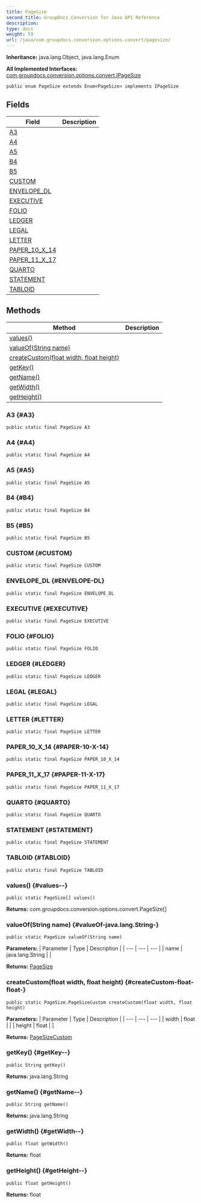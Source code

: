 ```yaml
---
title: PageSize
second_title: GroupDocs.Conversion for Java API Reference
description: 
type: docs
weight: 59
url: /java/com.groupdocs.conversion.options.convert/pagesize/
---
```

**Inheritance:**
java.lang.Object, java.lang.Enum

**All Implemented Interfaces:**
[com.groupdocs.conversion.options.convert.IPageSize](../../com.groupdocs.conversion.options.convert/ipagesize)
```
public enum PageSize extends Enum<PageSize> implements IPageSize
```
## Fields

| Field | Description |
| --- | --- |
| [A3](#A3) |  |
| [A4](#A4) |  |
| [A5](#A5) |  |
| [B4](#B4) |  |
| [B5](#B5) |  |
| [CUSTOM](#CUSTOM) |  |
| [ENVELOPE_DL](#ENVELOPE-DL) |  |
| [EXECUTIVE](#EXECUTIVE) |  |
| [FOLIO](#FOLIO) |  |
| [LEDGER](#LEDGER) |  |
| [LEGAL](#LEGAL) |  |
| [LETTER](#LETTER) |  |
| [PAPER_10_X_14](#PAPER-10-X-14) |  |
| [PAPER_11_X_17](#PAPER-11-X-17) |  |
| [QUARTO](#QUARTO) |  |
| [STATEMENT](#STATEMENT) |  |
| [TABLOID](#TABLOID) |  |
## Methods

| Method | Description |
| --- | --- |
| [values()](#values--) |  |
| [valueOf(String name)](#valueOf-java.lang.String-) |  |
| [createCustom(float width, float height)](#createCustom-float-float-) |  |
| [getKey()](#getKey--) |  |
| [getName()](#getName--) |  |
| [getWidth()](#getWidth--) |  |
| [getHeight()](#getHeight--) |  |
### A3 {#A3}
```
public static final PageSize A3
```


### A4 {#A4}
```
public static final PageSize A4
```


### A5 {#A5}
```
public static final PageSize A5
```


### B4 {#B4}
```
public static final PageSize B4
```


### B5 {#B5}
```
public static final PageSize B5
```


### CUSTOM {#CUSTOM}
```
public static final PageSize CUSTOM
```


### ENVELOPE_DL {#ENVELOPE-DL}
```
public static final PageSize ENVELOPE_DL
```


### EXECUTIVE {#EXECUTIVE}
```
public static final PageSize EXECUTIVE
```


### FOLIO {#FOLIO}
```
public static final PageSize FOLIO
```


### LEDGER {#LEDGER}
```
public static final PageSize LEDGER
```


### LEGAL {#LEGAL}
```
public static final PageSize LEGAL
```


### LETTER {#LETTER}
```
public static final PageSize LETTER
```


### PAPER_10_X_14 {#PAPER-10-X-14}
```
public static final PageSize PAPER_10_X_14
```


### PAPER_11_X_17 {#PAPER-11-X-17}
```
public static final PageSize PAPER_11_X_17
```


### QUARTO {#QUARTO}
```
public static final PageSize QUARTO
```


### STATEMENT {#STATEMENT}
```
public static final PageSize STATEMENT
```


### TABLOID {#TABLOID}
```
public static final PageSize TABLOID
```


### values() {#values--}
```
public static PageSize[] values()
```




**Returns:**
com.groupdocs.conversion.options.convert.PageSize[]
### valueOf(String name) {#valueOf-java.lang.String-}
```
public static PageSize valueOf(String name)
```




**Parameters:**
| Parameter | Type | Description |
| --- | --- | --- |
| name | java.lang.String |  |

**Returns:**
[PageSize](../../com.groupdocs.conversion.options.convert/pagesize)
### createCustom(float width, float height) {#createCustom-float-float-}
```
public static PageSize.PageSizeCustom createCustom(float width, float height)
```




**Parameters:**
| Parameter | Type | Description |
| --- | --- | --- |
| width | float |  |
| height | float |  |

**Returns:**
[PageSizeCustom](../../com.groupdocs.conversion.options.convert/pagesizecustom)
### getKey() {#getKey--}
```
public String getKey()
```




**Returns:**
java.lang.String
### getName() {#getName--}
```
public String getName()
```




**Returns:**
java.lang.String
### getWidth() {#getWidth--}
```
public float getWidth()
```




**Returns:**
float
### getHeight() {#getHeight--}
```
public float getHeight()
```




**Returns:**
float
